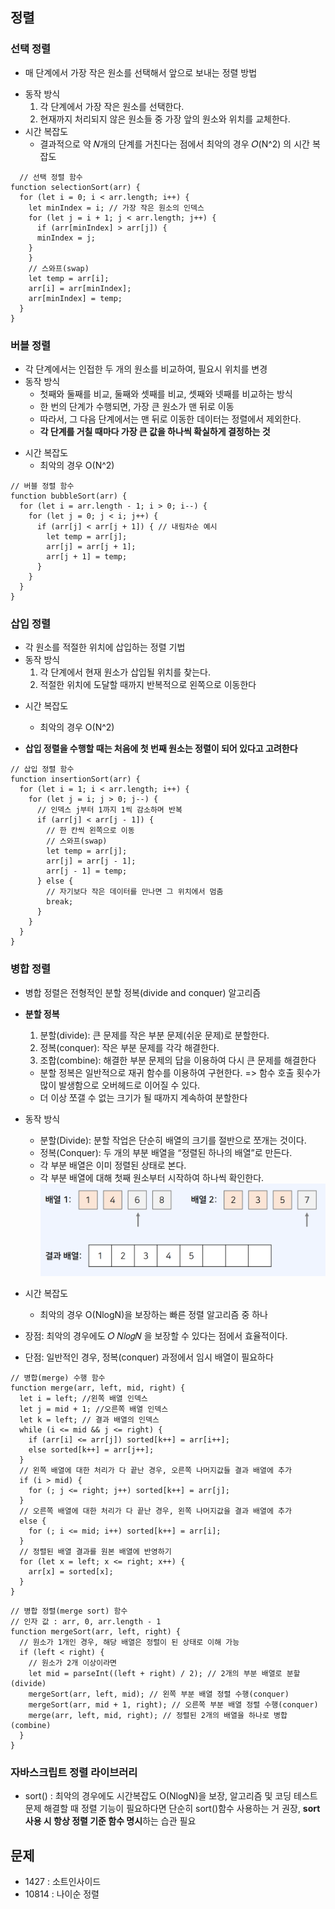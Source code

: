 ## 정렬

### 선택 정렬

- 매 단계에서 가장 작은 원소를 선택해서 앞으로 보내는 정렬 방법

* 동작 방식
  1. 각 단계에서 가장 작은 원소를 선택한다.
  2. 현재까지 처리되지 않은 원소들 중 가장 앞의 원소와 위치를 교체한다.
* 시간 복잡도
  - 결과적으로 약 𝑁개의 단계를 거친다는 점에서 최악의 경우 𝑂(N^2) 의 시간 복잡도

```
  // 선택 정렬 함수
function selectionSort(arr) {
  for (let i = 0; i < arr.length; i++) {
    let minIndex = i; // 가장 작은 원소의 인덱스
    for (let j = i + 1; j < arr.length; j++) {
      if (arr[minIndex] > arr[j]) {
      minIndex = j;
    }
    }
    // 스와프(swap)
    let temp = arr[i];
    arr[i] = arr[minIndex];
    arr[minIndex] = temp;
  }
}
```

### 버블 정렬

- 각 단계에서는 인접한 두 개의 원소를 비교하여, 필요시 위치를 변경
- 동작 방식
  - 첫째와 둘째를 비교, 둘째와 셋째를 비교, 셋째와 넷째를 비교하는 방식
  * 한 번의 단계가 수행되면, 가장 큰 원소가 맨 뒤로 이동
  * 따라서, 그 다음 단계에서는 맨 뒤로 이동한 데이터는 정렬에서 제외한다.
  * **각 단계를 거칠 때마다 가장 큰 값을 하나씩 확실하게 결정하는 것**

* 시간 복잡도
  - 최악의 경우 O(N^2)

```
// 버블 정렬 함수
function bubbleSort(arr) {
  for (let i = arr.length - 1; i > 0; i--) {
    for (let j = 0; j < i; j++) {
      if (arr[j] < arr[j + 1]) { // 내림차순 예시
        let temp = arr[j];
        arr[j] = arr[j + 1];
        arr[j + 1] = temp;
      }
    }
  }
}

```

### 삽입 정렬

- 각 원소를 적절한 위치에 삽입하는 정렬 기법
- 동작 방식
  1. 각 단계에서 현재 원소가 삽입될 위치를 찾는다.
  2. 적절한 위치에 도달할 때까지 반복적으로 왼쪽으로 이동한다

* 시간 복잡도

  - 최악의 경우 O(N^2)

* **삽입 정렬을 수행할 때는 처음에 첫 번째 원소는 정렬이 되어 있다고 고려한다**

```
// 삽입 정렬 함수
function insertionSort(arr) {
  for (let i = 1; i < arr.length; i++) {
    for (let j = i; j > 0; j--) {
      // 인덱스 j부터 1까지 1씩 감소하며 반복
      if (arr[j] < arr[j - 1]) {
        // 한 칸씩 왼쪽으로 이동
        // 스와프(swap)
        let temp = arr[j];
        arr[j] = arr[j - 1];
        arr[j - 1] = temp;
      } else {
        // 자기보다 작은 데이터를 만나면 그 위치에서 멈춤
        break;
      }
    }
  }
}

```

### 병합 정렬

- 병합 정렬은 전형적인 분할 정복(divide and conquer) 알고리즘

* **분할 정복**

  1. 분할(divide): 큰 문제를 작은 부분 문제(쉬운 문제)로 분할한다.
  2. 정복(conquer): 작은 부분 문제를 각각 해결한다.
  3. 조합(combine): 해결한 부분 문제의 답을 이용하여 다시 큰 문제를 해결한다

  - 분할 정복은 일반적으로 재귀 함수를 이용하여 구현한다. => 함수 호출 횟수가 많이 발생함으로 오버헤드로 이어질 수 있다.
  - 더 이상 쪼갤 수 없는 크기가 될 때까지 계속하여 분할한다

- 동작 방식

  - 분할(Divide): 분할 작업은 단순히 배열의 크기를 절반으로 쪼개는 것이다.
  - 정복(Conquer): 두 개의 부분 배열을 “정렬된 하나의 배열”로 만든다.

  * 각 부분 배열은 이미 정렬된 상태로 본다.
  * 각 부분 배열에 대해 첫째 원소부터 시작하여 하나씩 확인한다.
    ![병합정렬예제1](병합정렬예제1.PNG)

* 시간 복잡도

  - 최악의 경우 O(NlogN)을 보장하는 빠른 정렬 알고리즘 중 하나

* 장점: 최악의 경우에도 𝑂 𝑁𝑙𝑜𝑔𝑁 을 보장할 수 있다는 점에서 효율적이다.
* 단점: 일반적인 경우, 정복(conquer) 과정에서 임시 배열이 필요하다

```
// 병합(merge) 수행 함수
function merge(arr, left, mid, right) {
  let i = left; //왼쪽 배열 인덱스
  let j = mid + 1; //오른쪽 배열 인덱스
  let k = left; // 결과 배열의 인덱스
  while (i <= mid && j <= right) {
    if (arr[i] <= arr[j]) sorted[k++] = arr[i++];
    else sorted[k++] = arr[j++];
  }
  // 왼쪽 배열에 대한 처리가 다 끝난 경우, 오른쪽 나머지값들 결과 배열에 추가
  if (i > mid) {
    for (; j <= right; j++) sorted[k++] = arr[j];
  }
  // 오른쪽 배열에 대한 처리가 다 끝난 경우, 왼쪽 나머지값을 결과 배열에 추가
  else {
    for (; i <= mid; i++) sorted[k++] = arr[i];
  }
  // 정렬된 배열 결과를 원본 배열에 반영하기
  for (let x = left; x <= right; x++) {
    arr[x] = sorted[x];
  }
}

```

```
// 병합 정렬(merge sort) 함수
// 인자 값 : arr, 0, arr.length - 1
function mergeSort(arr, left, right) {
  // 원소가 1개인 경우, 해당 배열은 정렬이 된 상태로 이해 가능
  if (left < right) {
    // 원소가 2개 이상이라면
    let mid = parseInt((left + right) / 2); // 2개의 부분 배열로 분할(divide)
    mergeSort(arr, left, mid); // 왼쪽 부분 배열 정렬 수행(conquer)
    mergeSort(arr, mid + 1, right); // 오른쪽 부분 배열 정렬 수행(conquer)
    merge(arr, left, mid, right); // 정렬된 2개의 배열을 하나로 병합(combine)
  }
}

```

### 자바스크립트 정렬 라이브러리

- sort() : 최악의 경우에도 시간복잡도 O(NlogN)을 보장, 알고리즘 및 코딩 테스트 문제 해결할 때 정렬 기능이 필요하다면 단순히 sort()함수 사용하는 거 권장, **sort사용 시 항상 정렬 기준 함수 명시**하는 습관 필요

## 문제

- 1427 : 소트인사이드
- 10814 : 나이순 정렬
